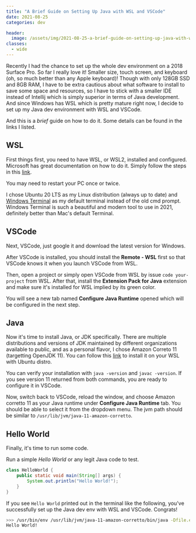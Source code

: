 ```yaml
---
title: "A Brief Guide on Setting Up Java with WSL and VSCode"
date: 2021-08-25
categories: dev

header:
  image: /assets/img/2021-08-25-a-brief-guide-on-setting-up-java-with-wsl-and-vscode/1.png
classes:
  - wide
---
```


Recently I had the chance to set up the whole dev environment on a 2018 Surface Pro. So far I really love it! Smaller size, touch screen, and keyboard (oh, so much better than any Apple keyboard)! Though with only 128GB SSD and 8GB RAM, I have to be extra cautious about what software to install to save some space and resources, so I have to stick with a smaller IDE instead of Intellij which is simply superior in terms of Java development. And since Windows has WSL which is pretty mature right now, I decide to set up my Java dev environment with WSL and VSCode.

And this is a *brief* guide on how to do it. Some details can be found in the links I listed.

## WSL

First things first, you need to have WSL, or WSL2, installed and configured. Microsoft has great documentation on how to do it. Simply follow the steps in this [link](https://docs.microsoft.com/en-us/windows/wsl/install-win10).

You may need to restart your PC once or twice.

I chose Ubuntu 20 LTS as my Linux distribution (always up to date) and [Windows Terminal](https://www.microsoft.com/en-us/p/windows-terminal/9n0dx20hk701?activetab=pivot:overviewtab) as my default terminal instead of the old cmd prompt. Windows Terminal is such a beautiful and modern tool to use in 2021, definitely better than Mac's default Terminal.

## VSCode

Next, VSCode, just google it and download the latest version for Windows.

After VSCode is installed, you should install the **Remote - WSL** first so that VSCode knows it when you launch VSCode from WSL.

Then, open a project or simply open VSCode from WSL by issue `code your-project` from WSL. After that, install the **Extension Pack for Java** extension and make sure it's installed for WSL implied by its green color.

You will see a new tab named **Configure Java Runtime** opened which will be configured in the next step.

## Java

Now it's time to install Java, or JDK specifically. There are multiple distributions and versions of JDK maintained by different organizations available to public, and as a personal flavor, I chose Amazon Correto 11 (targetting OpenJDK 11). You can follow this [link](https://docs.aws.amazon.com/corretto/latest/corretto-11-ug/generic-linux-install.html) to install it on your WSL with Ubuntu distro.

You can verify your installation with `java -version` and `javac -version`. If you see version 11 returned from both commands, you are ready to configure it in VSCode.

Now, switch back to VSCode, reload the window, and choose Amazon corretto 11 as your Java runtime under **Configure Java Runtime** tab. You should be able to select it from the dropdown menu. The jvm path should be similar to `/usr/lib/jvm/java-11-amazon-corretto`.

## Hello World

Finally, it's time to run some code.

Run a simple *Hello World* or any legit Java code to test.

```Java
class HelloWorld {
    public static void main(String[] args) {
        System.out.println("Hello World!");
    }
}
```

If you see `Hello World` printed out in the terminal like the following, you've successfully set up the Java dev env with WSL and VSCode. Congrats!

```bash
>>> /usr/bin/env /usr/lib/jvm/java-11-amazon-corretto/bin/java -Dfile.encoding=UTF-8 -cp /home/me/.vscode-server/data/User/workspaceStorage/eb4d70c17ac883444bf6265d01bc83fe/redhat.java/jdt_ws/hello-world_11bb32c8/bin HelloWorld 
Hello World!
```

